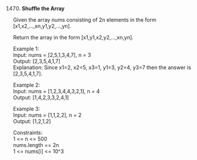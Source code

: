 1470. **Shuffle the Array**

Given the array nums consisting of 2n elements in the form [x1,x2,...,xn,y1,y2,...,yn].<br>

Return the array in the form [x1,y1,x2,y2,...,xn,yn].<br>

Example 1:<br>
Input: nums = [2,5,1,3,4,7], n = 3<br>
Output: [2,3,5,4,1,7] <br>
Explanation: Since x1=2, x2=5, x3=1, y1=3, y2=4, y3=7 then the answer is [2,3,5,4,1,7].<br>

Example 2:<br>
Input: nums = [1,2,3,4,4,3,2,1], n = 4<br>
Output: [1,4,2,3,3,2,4,1]<br>

Example 3:<br>
Input: nums = [1,1,2,2], n = 2<br>
Output: [1,2,1,2]<br>

Constraints:<br>
1 <= n <= 500<br>
nums.length == 2n<br>
1 <= nums[i] <= 10^3
